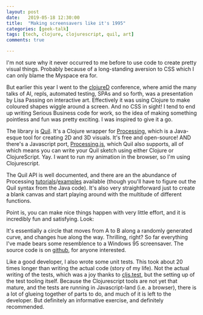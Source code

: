 ```yaml
---
layout: post
date:   2019-05-18 12:30:00
title:  "Making screensavers like it's 1995"
categories: [geek-talk]
tags: [tech, clojure, clojurescript, quil, art]
comments: true 

---
```

I'm not sure why it never occurred to me before to use code to create pretty visual things. Probably because of a long-standing aversion to CSS which I can only blame the Myspace era for.

But earlier this year I went to the [clojureD][clojureD] conference, where amid the many talks of AI, repls, automated testing, SPAs and so forth, was a presentation by Lisa Passing on interactive art. Effectively it was using Clojure to make coloured shapes wiggle around a screen. And no CSS in sight! I tend to end up writing Serious Business code for work, so the idea of making something pointless and fun was pretty exciting. I was inspired to give it a go.

The library is [Quil][quil]. It's a Clojure wrapper for [Processing][Processing], which is a Java-esque tool for creating 2D and 3D visuals. It's free and open-source! AND there's a Javascript port, [Processing.js][processing.js], which Quil also supports, all of which means you can write your Quil sketch using either Clojure or ClojureScript. Yay. I want to run my animation in the browser, so I'm using Clojurescript.

The Quil API is well documented, and there are an the abundance of Processing [tutorials][processing_tutorials]/[examples][processing_examples] available (though you'll have to figure out the Quil syntax from the Java code). It's also very straightforward just to create a blank canvas and start playing around with the multitude of different functions.

Point is, you can make nice things happen with very little effort, and it is incredibly fun and satisfying. Look:

<div>
    <canvas id="lines"></canvas>
    <script src="{{site.url}}/assets/main.js"></script>
    <script>lines.core.run_sketch()</script>
</div>

It's essentially a circle that moves from A to B along a randomly generated curve, and changes hue along the way. Thrilling, right? So far everything I've made bears some resemblence to a Windows 95 screensaver. The source code is on [github][twitchett/lines], for anyone interested.

Like a good developer, I also wrote some unit tests. This took about 20 times longer than writing the actual code (story of my life). Not the actual writing of the tests, which was a joy thanks to [cljs.test][cljs.test], but the setting up of the test tooling itself. Because the Clojurescript tools are not yet that mature, and the tests are running in Javascript-land (i.e. a browser), there is a lot of glueing together of parts to do, and much of it is left to the developer. But definitely an informative exercise, and definitely recommended.


[clojureD]: http://clojured.de/
[quil]: https://quil.info
[processing]: https://processing.org/
[processing.js]: http://processingjs.org/
[processing_tutorials]: https://processing.org/tutorials/
[processing_examples]: https://processing.org/examples/
[twitchett/lines]: https://github.com/twitchett/lines/blob/master/src/lines/core.cljs
[cljs.test]: https://clojurescript.org/tools/testing

